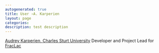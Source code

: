 ```yaml
---
autogenerated: true
title: User ›A. Karperien
layout: page
categories: 
description: test description
---
```


[Audrey Karperien, Charles Sturt University](mailto:akarperien@postoffice.edu.au) Developer and Project Lead for [FracLac](http://imagej.nih.gov/ij/plugins/fraclac/fraclac.html)
